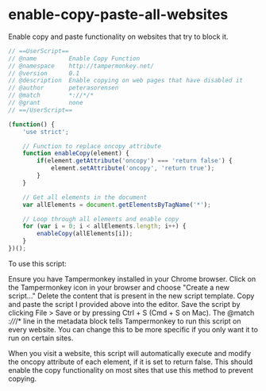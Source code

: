 # enable-copy-paste-all-websites
Enable copy and paste functionality on websites that try to block it. 

```javascript
// ==UserScript==
// @name         Enable Copy Function
// @namespace    http://tampermonkey.net/
// @version      0.1
// @description  Enable copying on web pages that have disabled it
// @author       peterasorensen
// @match        *://*/*
// @grant        none
// ==/UserScript==

(function() {
    'use strict';

    // Function to replace oncopy attribute
    function enableCopy(element) {
        if(element.getAttribute('oncopy') === 'return false') {
            element.setAttribute('oncopy', 'return true');
        }
    }

    // Get all elements in the document
    var allElements = document.getElementsByTagName('*');

    // Loop through all elements and enable copy
    for (var i = 0; i < allElements.length; i++) {
        enableCopy(allElements[i]);
    }
})();
```

To use this script:

Ensure you have Tampermonkey installed in your Chrome browser.
Click on the Tampermonkey icon in your browser and choose "Create a new script..."
Delete the content that is present in the new script template.
Copy and paste the script I provided above into the editor.
Save the script by clicking File > Save or by pressing Ctrl + S (Cmd + S on Mac).
The @match *://*/* line in the metadata block tells Tampermonkey to run this script on every website. You can change this to be more specific if you only want it to run on certain sites.

When you visit a website, this script will automatically execute and modify the oncopy attribute of each element, if it is set to return false. This should enable the copy functionality on most sites that use this method to prevent copying.
